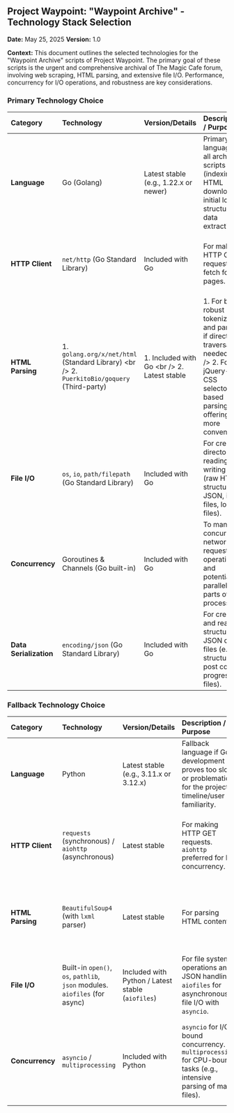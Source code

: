 ## Project Waypoint: "Waypoint Archive" - Technology Stack Selection

**Date:** May 25, 2025
**Version:** 1.0

**Context:** This document outlines the selected technologies for the "Waypoint Archive" scripts of Project Waypoint. The primary goal of these scripts is the urgent and comprehensive archival of The Magic Cafe forum, involving web scraping, HTML parsing, and extensive file I/O. Performance, concurrency for I/O operations, and robustness are key considerations.

### Primary Technology Choice

| Category             | Technology                                       | Version/Details                                                                 | Description / Purpose                                                                                                | Justification                                                                                                         |
| :------------------- | :----------------------------------------------- | :------------------------------------------------------------------------------ | :------------------------------------------------------------------------------------------------------------------- | :-------------------------------------------------------------------------------------------------------------------- |
| **Language** | Go (Golang)                                      | Latest stable (e.g., 1.22.x or newer)                                           | Primary language for all archival scripts (indexing, HTML download, initial local structured data extraction).         | Chosen for its excellent concurrency model (goroutines) for I/O-bound tasks, strong performance, and static typing. |
| **HTTP Client** | `net/http` (Go Standard Library)                 | Included with Go                                                                | For making HTTP GET requests to fetch forum pages.                                                                   | Robust, performant, and readily available. Sufficient for the needs of this project.                                |
| **HTML Parsing** | 1. `golang.org/x/net/html` (Standard Library) \<br /\> 2. `PuerkitoBio/goquery` (Third-party) | 1. Included with Go \<br /\> 2. Latest stable                                      | 1. For basic, robust HTML tokenizing and parsing if direct DOM traversal is needed. \<br /\> 2. For jQuery-like CSS selector-based parsing, offering more convenience. | 1. No external dependencies. \<br /\> 2. Simplifies node selection for complex HTML structures.                         |
| **File I/O** | `os`, `io`, `path/filepath` (Go Standard Library) | Included with Go                                                                | For creating directories, reading, and writing files (raw HTML, structured JSON, index files, log files).             | Comprehensive and performant file system operations.                                                                    |
| **Concurrency** | Goroutines & Channels (Go built-in)              | Included with Go                                                                | To manage concurrent network requests, file operations, and potentially parallelize parts of data processing.        | Lightweight, efficient concurrency built into the language, ideal for high I/O throughput.                            |
| **Data Serialization** | `encoding/json` (Go Standard Library)            | Included with Go                                                                | For creating and reading structured JSON data files (e.g., for structured post content, progress files).             | Standard, efficient JSON handling.                                                                                    |

### Fallback Technology Choice

| Category             | Technology                                       | Version/Details                                       | Description / Purpose                                                                                           | Justification                                                                                                                    |
| :------------------- | :----------------------------------------------- | :---------------------------------------------------- | :-------------------------------------------------------------------------------------------------------------- | :------------------------------------------------------------------------------------------------------------------------------- |
| **Language** | Python                                           | Latest stable (e.g., 3.11.x or 3.12.x)                  | Fallback language if Go development proves too slow or problematic for the project timeline/user familiarity. | User's existing familiarity (PoC code), rapid development, extensive library support.                                            |
| **HTTP Client** | `requests` (synchronous) / `aiohttp` (asynchronous) | Latest stable                                         | For making HTTP GET requests. `aiohttp` preferred for I/O concurrency.                                          | `requests` is simple and well-known. `aiohttp` provides strong asynchronous capabilities within Python.                          |
| **HTML Parsing** | `BeautifulSoup4` (with `lxml` parser)            | Latest stable                                         | For parsing HTML content.                                                                                         | Very robust, forgiving parser, excellent for complex or malformed HTML. `lxml` provides speed.                                     |
| **File I/O** | Built-in `open()`, `os`, `pathlib`, `json` modules. `aiofiles` (for async) | Included with Python / Latest stable (`aiofiles`) | For file system operations and JSON handling. `aiofiles` for asynchronous file I/O with `asyncio`.                 | Python's standard library is comprehensive. `aiofiles` integrates well with `aiohttp`.                                      |
| **Concurrency** | `asyncio` / `multiprocessing`                    | Included with Python                                  | `asyncio` for I/O-bound concurrency. `multiprocessing` for CPU-bound tasks (e.g., intensive parsing of many files). | `asyncio` is suitable for I/O. `multiprocessing` needed to bypass GIL for true CPU parallelism if parsing becomes a bottleneck. |